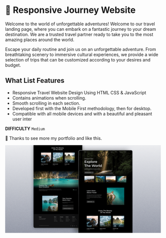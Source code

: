 # 🚢 Responsive Journey Website

Welcome to the world of unforgettable adventures! Welcome to our travel landing page, where you can embark on a fantastic journey to your dream destination. We are a trusted travel partner ready to take you to the most amazing places around the world.

Escape your daily routine and join us on an unforgettable adventure. From breathtaking scenery to immersive cultural experiences, we provide a wide selection of trips that can be customized according to your desires and budget.

## What List Features
- Responsive Travel Website Design Using HTML CSS & JavaScript
- Contains animations when scrolling.
- Smooth scrolling in each section.
- Developed first with the Mobile First methodology, then for desktop.
- Compatible with all mobile devices and with a beautiful and pleasant user inter

<b>DIFFICULTY</b>
`Medium`

💙 Thanks to see more my portfolio and like this.

![preview img](/preview.png)
